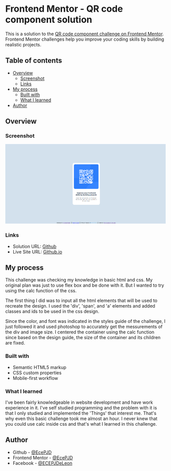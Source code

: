 # Frontend Mentor - QR code component solution

This is a solution to the [QR code component challenge on Frontend Mentor](https://www.frontendmentor.io/challenges/qr-code-component-iux_sIO_H). Frontend Mentor challenges help you improve your coding skills by building realistic projects.

## Table of contents

- [Overview](#overview)
  - [Screenshot](#screenshot)
  - [Links](#links)
- [My process](#my-process)
  - [Built with](#built-with)
  - [What I learned](#what-i-learned)
- [Author](#author)

## Overview

### Screenshot

![](./result.png)

### Links

- Solution URL: [Github](https://github.com/EcePJD/frontendMentor_qrCode_Challenge)
- Live Site URL: [Github.io](https://ecepjd.github.io/frontendMentor_qrCode_Challenge/)

## My process
This challenge was checking my knowledge in basic html and css. My original plan was just to use flex box and be done with it. But I wanted to try using the calc function of the css.

The first thing I did was to input all the html elements that will be used to recreate the design. I used the 'div', 'span', and 'a' elements and added classes and ids to be used in the css design.

Since the color, and font was indicated in the styles guide of the challenge, I just followed it and used photoshop to accurately get the messurements of the div and image size. I centered the container using the calc function since based on the design guide, the size of the container and its children are fixed.

### Built with
- Semantic HTML5 markup
- CSS custom properties
- Mobile-first workflow

### What I learned
I've been fairly knowledgeable in website development and have work experience in it. I've self studied programming and the problem with it is that I only studied and implemented the 'Things' that interest me. That's why even this basic challenge took me almost an hour. I never knew that you could use calc inside css and that's what I learned in this challenge.

## Author

- Github - [@EcePJD](https://github.com/EcePJD)
- Frontend Mentor - [@EcePJD](https://www.frontendmentor.io/profile/EcePJD)
- Facebook - [@ECEPJDeLeon](https://www.facebook.com/ECEPJDeLeon)